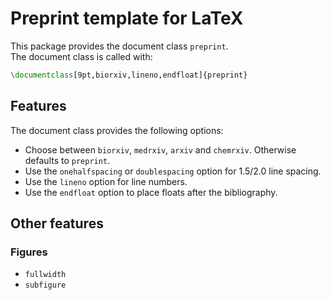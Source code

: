 # Preprint template for LaTeX
This package provides the document class `preprint`.  
The document class is called with:
```latex
\documentclass[9pt,biorxiv,lineno,endfloat]{preprint}
```

## Features
The document class provides the following options:
- Choose between `biorxiv`, `medrxiv`, `arxiv` and `chemrxiv`. Otherwise defaults to `preprint`.  
- Use the `onehalfspacing` or `doublespacing` option for 1.5/2.0 line spacing.  
- Use the `lineno` option for line numbers.  
- Use the `endfloat` option to place floats after the bibliography.  

## Other features
### Figures
- `fullwidth`
- `subfigure`
